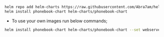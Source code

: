 ```bash
helm repo add helm-charts https://raw.githubusercontent.com/Abra7am/helm-charts/main
helm install phonebook-chart helm-charts/phonebook-chart
```

- To use your own images run below commands;

```bash
helm install phonebook-chart helm-charts/phonebook-chart --set webserver_image=<image_name>  --set resultserver_image=<image_name>
```
